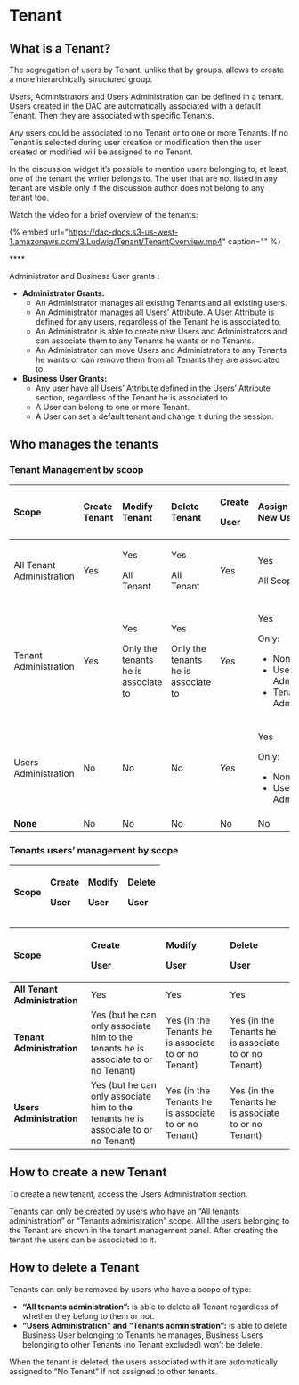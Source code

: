 # Tenant

## What is a Tenant?​

The segregation of users by Tenant, unlike that by groups, allows to create a more hierarchically structured group.

Users, Administrators and Users Administration can be defined in a tenant.  
Users created in the DAC are automatically associated with a default Tenant. Then they are associated with specific Tenants.

Any users could be associated to no Tenant or to one or more Tenants. If no Tenant is selected during user creation or modification then the user created or modified will be assigned to no Tenant.

In the discussion widget it’s possible to mention users belonging to, at least, one of the tenant the writer belongs to. The user that are not listed in any tenant are visible only if the discussion author does not belong to any tenant too.

Watch the video for a brief overview of the tenants:

{% embed url="https://dac-docs.s3-us-west-1.amazonaws.com/3.Ludwig/Tenant/TenantOverview.mp4" caption="" %}

\*\*\*\*

Administrator and Business User grants :

* **Administrator Grants:**
  * An Administrator manages all existing Tenants and all existing users.
  * An Administrator manages all Users’ Attribute. A User Attribute is defined for any users, regardless of the Tenant he is associated to.
  * An Administrator is able to create new Users and Administrators and can associate them to any Tenants he wants or no Tenants.
  * An Administrator can move Users and Administrators to any Tenants he wants or can remove them from all Tenants they are associated to.
* **Business User Grants:**
  * Any user have all Users’ Attribute defined in the Users’ Attribute section, regardless of the Tenant he is associated to
  * A User can belong to one or more Tenant.
  * A User can set a default tenant and change it during the session.

## Who manages the tenants​

### Tenant Management by scoop

<table>
  <thead>
    <tr>
      <th style="text-align:left"><b>Scope</b>
      </th>
      <th style="text-align:left"><b>Create Tenant</b>
      </th>
      <th style="text-align:left"><b>Modify Tenant</b>
      </th>
      <th style="text-align:left"><b>Delete Tenant</b>
      </th>
      <th style="text-align:left">
        <p><b>Create</b>
        </p>
        <p><b>User</b>
        </p>
      </th>
      <th style="text-align:left"><b>Assign Scope to New User</b>
      </th>
      <th style="text-align:left"><b>Assign Tenant to new User</b>
      </th>
    </tr>
  </thead>
  <tbody>
    <tr>
      <td style="text-align:left">All Tenant Administration</td>
      <td style="text-align:left">Yes</td>
      <td style="text-align:left">
        <p>Yes</p>
        <p>All Tenant</p>
      </td>
      <td style="text-align:left">
        <p>Yes</p>
        <p>All Tenant</p>
      </td>
      <td style="text-align:left">Yes</td>
      <td style="text-align:left">
        <p>Yes</p>
        <p>All Scope</p>
      </td>
      <td style="text-align:left">
        <p>Yes</p>
        <p>All Tenant</p>
      </td>
    </tr>
    <tr>
      <td style="text-align:left">Tenant Administration</td>
      <td style="text-align:left">Yes</td>
      <td style="text-align:left">
        <p>Yes</p>
        <p>Only the tenants he is associate to</p>
      </td>
      <td style="text-align:left">
        <p>Yes</p>
        <p>Only the tenants he is associate to</p>
      </td>
      <td style="text-align:left">Yes</td>
      <td style="text-align:left">
        <p>Yes</p>
        <p>Only:</p>
        <ul>
          <li>None</li>
          <li>Users Administration</li>
          <li>Tenants Administration</li>
        </ul>
      </td>
      <td style="text-align:left">
        <p>Yes</p>
        <p>(Only the tenants he is associate to)</p>
      </td>
    </tr>
    <tr>
      <td style="text-align:left">Users Administration</td>
      <td style="text-align:left">No</td>
      <td style="text-align:left">No</td>
      <td style="text-align:left">No</td>
      <td style="text-align:left">Yes</td>
      <td style="text-align:left">
        <p>Yes</p>
        <p>Only:</p>
        <ul>
          <li>None</li>
          <li>Users Administration</li>
        </ul>
      </td>
      <td style="text-align:left">
        <p>Yes</p>
        <p>(Only the tenants he is associated to)</p>
      </td>
    </tr>
    <tr>
      <td style="text-align:left"><b>None</b>
      </td>
      <td style="text-align:left">No</td>
      <td style="text-align:left">No</td>
      <td style="text-align:left">No</td>
      <td style="text-align:left">No</td>
      <td style="text-align:left">No</td>
      <td style="text-align:left">No</td>
    </tr>
  </tbody>
</table>

### Tenants users’ management by scope

<table>
  <thead>
    <tr>
      <th style="text-align:left"><b>Scope</b>
      </th>
      <th style="text-align:left">
        <p><b>Create</b>
        </p>
        <p><b>User</b>
        </p>
      </th>
      <th style="text-align:left">
        <p><b>Modify</b>
        </p>
        <p><b>User</b>
        </p>
      </th>
      <th style="text-align:left">
        <p><b>Delete</b>
        </p>
        <p><b>User</b>
        </p>
      </th>
    </tr>
  </thead>
  <tbody></tbody>
</table>

<table>
  <thead>
    <tr>
      <th style="text-align:left"><b>Scope</b>
      </th>
      <th style="text-align:left">
        <p><b>Create</b>
        </p>
        <p><b>User</b>
        </p>
      </th>
      <th style="text-align:left">
        <p><b>Modify</b>
        </p>
        <p><b>User</b>
        </p>
      </th>
      <th style="text-align:left">
        <p><b>Delete</b>
        </p>
        <p><b>User</b>
        </p>
      </th>
    </tr>
  </thead>
  <tbody>
    <tr>
      <td style="text-align:left"><b>All Tenant Administration</b>
      </td>
      <td style="text-align:left">Yes</td>
      <td style="text-align:left">Yes</td>
      <td style="text-align:left">Yes</td>
    </tr>
    <tr>
      <td style="text-align:left"><b>Tenant Administration</b>
      </td>
      <td style="text-align:left">Yes (but he can only associate him to the tenants he is associate to or
        no Tenant)</td>
      <td style="text-align:left">Yes (in the Tenants he is associate to or no Tenant)</td>
      <td style="text-align:left">Yes (in the Tenants he is associate to or no Tenant)</td>
    </tr>
    <tr>
      <td style="text-align:left"><b>Users Administration</b>
      </td>
      <td style="text-align:left">Yes (but he can only associate him to the tenants he is associate to or
        no Tenant)</td>
      <td style="text-align:left">Yes (in the Tenants he is associate to or no Tenant)</td>
      <td style="text-align:left">Yes (in the Tenants he is associate to or no Tenant)</td>
    </tr>
  </tbody>
</table>

## How to create a new Tenant

To create a new tenant, access the Users Administration section.

Tenants can only be created by users who have an “All tenants administration” or “Tenants administration” scope. All the users belonging to the Tenant are shown in the tenant management panel. After creating the tenant the users can be associated to it.

## How to delete a Tenant

Tenants can only be removed by users who have a scope of type:

* **“All tenants administration”:** is able to delete all Tenant regardless of whether they belong to them or not.
* **“Users Administration” and “Tenants administration”:** is able to delete Business User belonging to Tenants he manages, Business Users belonging to other Tenants \(no Tenant excluded\) won’t be delete.

When the tenant is deleted, the users associated with it are automatically assigned to “No Tenant” if not assigned to other tenants.

